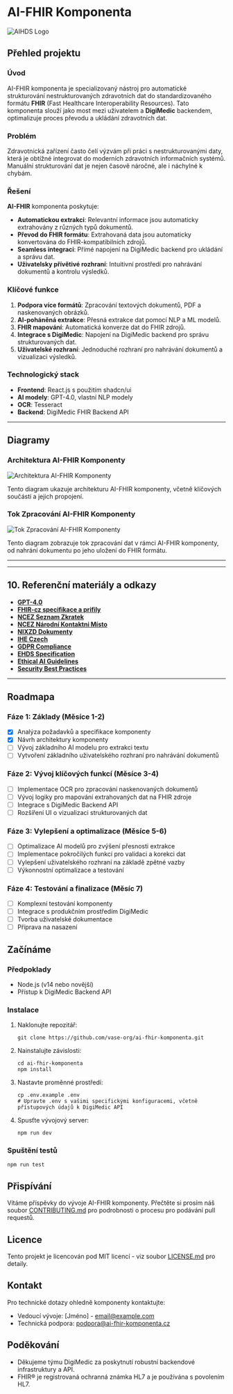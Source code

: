 # AI-FHIR Komponenta

![AIHDS Logo](https://i.ibb.co/3Y2P8t8/DALL-E-2024-07-14-14-18-27-A-clean-and-minimalistic-pixel-art-hero-image-for-the-AIHDS-platform-inte.webp)

## Přehled projektu

### Úvod
AI-FHIR komponenta je specializovaný nástroj pro automatické strukturování nestrukturovaných zdravotních dat do standardizovaného formátu **FHIR** (Fast Healthcare Interoperability Resources). Tato komponenta slouží jako most mezi uživatelem a **DigiMedic** backendem, optimalizuje proces převodu a ukládání zdravotních dat.

### Problém
Zdravotnická zařízení často čelí výzvám při práci s nestrukturovanými daty, která je obtížné integrovat do moderních zdravotních informačních systémů. Manuální strukturování dat je nejen časově náročné, ale i náchylné k chybám.

### Řešení
**AI-FHIR** komponenta poskytuje:
- **Automatickou extrakci**: Relevantní informace jsou automaticky extrahovány z různých typů dokumentů.
- **Převod do FHIR formátu**: Extrahovaná data jsou automaticky konvertována do FHIR-kompatibilních zdrojů.
- **Seamless integraci**: Přímé napojení na DigiMedic backend pro ukládání a správu dat.
- **Uživatelsky přívětivé rozhraní**: Intuitivní prostředí pro nahrávání dokumentů a kontrolu výsledků.

### Klíčové funkce
1. **Podpora více formátů**: Zpracování textových dokumentů, PDF a naskenovaných obrázků.
2. **AI-poháněná extrakce**: Přesná extrakce dat pomocí NLP a ML modelů.
3. **FHIR mapování**: Automatická konverze dat do FHIR zdrojů.
4. **Integrace s DigiMedic**: Napojení na DigiMedic backend pro správu strukturovaných dat.
5. **Uživatelské rozhraní**: Jednoduché rozhraní pro nahrávání dokumentů a vizualizaci výsledků.

### Technologický stack
- **Frontend**: React.js s použitím shadcn/ui
- **AI modely**: GPT-4.0, vlastní NLP modely
- **OCR**: Tesseract
- **Backend**: DigiMedic FHIR Backend API

---

## Diagramy

### Architektura AI-FHIR Komponenty
![Architektura AI-FHIR Komponenty](https://github.com/DigiMedic/AI-FHIR/blob/a7d991a0c7bbe8fd5f25427b4064ce71512fb1e4/Al-FHIR%20Komponenta%20Architecture.svg)

Tento diagram ukazuje architekturu AI-FHIR komponenty, včetně klíčových součástí a jejich propojení.

### Tok Zpracování AI-FHIR Komponenty
![Tok Zpracování AI-FHIR Komponenty](https://github.com/DigiMedic/AI-FHIR/blob/a7d991a0c7bbe8fd5f25427b4064ce71512fb1e4/AI-FHIR%20Komponenta%20Flowchart.svg)

Tento diagram zobrazuje tok zpracování dat v rámci AI-FHIR komponenty, od nahrání dokumentu po jeho uložení do FHIR formátu.

---
---
  ## 10. Referenční materiály a odkazy

- **[GPT-4.0](https://openai.com/research/gpt-4)**
- **[FHIR-cz specifikace a prifily](https://build.fhir.org/ig/ncez-cz/cz-core/index.html)**
- **[NCEZ Seznam Zkratek](https://ncez.mzcr.cz/cs/seznam-zkratek/seznam-zkratek)**
- **[NCEZ Národní Kontaktni Místo](https://ncez.mzcr.cz/cs/narodni-kontaktni-misto-elektronickeho-zdravotnictvi/narodni-kontaktni-misto-pro-elektronicke)**
- **[NIXZD Dokumenty](https://www.nixzd.cz/dokumenty)**
- **[IHE Czech](https://www.ihe-czech.cz/)**
- **[GDPR Compliance](https://gdpr.eu/)**
- **[EHDS Specification](https://ec.europa.eu/health/ehealth/ehds_en)**
- **[Ethical AI Guidelines](https://www.acm.org/code-of-ethics)**
- **[Security Best Practices](https://www.nist.gov/topics/cybersecurity)**
---

## Roadmapa

### Fáze 1: Základy (Měsíce 1-2)
- [x] Analýza požadavků a specifikace komponenty
- [x] Návrh architektury komponenty
- [ ] Vývoj základního AI modelu pro extrakci textu
- [ ] Vytvoření základního uživatelského rozhraní pro nahrávání dokumentů

### Fáze 2: Vývoj klíčových funkcí (Měsíce 3-4)
- [ ] Implementace OCR pro zpracování naskenovaných dokumentů
- [ ] Vývoj logiky pro mapování extrahovaných dat na FHIR zdroje
- [ ] Integrace s DigiMedic Backend API
- [ ] Rozšíření UI o vizualizaci strukturovaných dat

### Fáze 3: Vylepšení a optimalizace (Měsíce 5-6)
- [ ] Optimalizace AI modelů pro zvýšení přesnosti extrakce
- [ ] Implementace pokročilých funkcí pro validaci a korekci dat
- [ ] Vylepšení uživatelského rozhraní na základě zpětné vazby
- [ ] Výkonnostní optimalizace a testování

### Fáze 4: Testování a finalizace (Měsíc 7)
- [ ] Komplexní testování komponenty
- [ ] Integrace s produkčním prostředím DigiMedic
- [ ] Tvorba uživatelské dokumentace
- [ ] Příprava na nasazení

## Začínáme

### Předpoklady
- Node.js (v14 nebo novější)
- Přístup k DigiMedic Backend API

### Instalace
1. Naklonujte repozitář:
   ```
   git clone https://github.com/vase-org/ai-fhir-komponenta.git
   ```
2. Nainstalujte závislosti:
   ```
   cd ai-fhir-komponenta
   npm install
   ```
3. Nastavte proměnné prostředí:
   ```
   cp .env.example .env
   # Upravte .env s vašimi specifickými konfiguracemi, včetně přístupových údajů k DigiMedic API
   ```
4. Spusťte vývojový server:
   ```
   npm run dev
   ```

### Spuštění testů
```
npm run test
```

## Přispívání
Vítáme příspěvky do vývoje AI-FHIR komponenty. Přečtěte si prosím náš soubor [CONTRIBUTING.md](CONTRIBUTING.md) pro podrobnosti o procesu pro podávání pull requestů.

## Licence
Tento projekt je licencován pod MIT licencí - viz soubor [LICENSE.md](LICENSE.md) pro detaily.

## Kontakt
Pro technické dotazy ohledně komponenty kontaktujte:
- Vedoucí vývoje: [Jméno] - email@example.com
- Technická podpora: podpora@ai-fhir-komponenta.cz

## Poděkování
- Děkujeme týmu DigiMedic za poskytnutí robustní backendové infrastruktury a API.
- FHIR® je registrovaná ochranná známka HL7 a je používána s povolením HL7.

